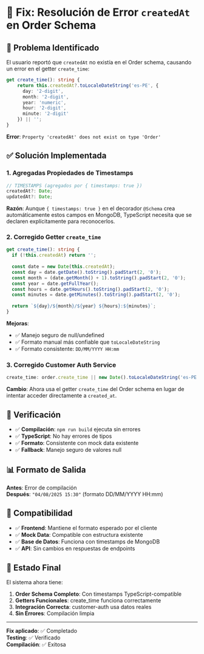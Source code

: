 # 🔧 Fix: Resolución de Error `createdAt` en Order Schema

## 🚨 Problema Identificado

El usuario reportó que `createdAt` no existía en el Order schema, causando un error en el getter `create_time`:

```typescript
get create_time(): string {
    return this.createdAt?.toLocaleDateString('es-PE', {
      day: '2-digit',
      month: '2-digit', 
      year: 'numeric',
      hour: '2-digit',
      minute: '2-digit'
    }) || '';
}
```

**Error**: `Property 'createdAt' does not exist on type 'Order'`

## ✅ Solución Implementada

### 1. **Agregadas Propiedades de Timestamps**

```typescript
// TIMESTAMPS (agregados por { timestamps: true })
createdAt?: Date;
updatedAt?: Date;
```

**Razón**: Aunque `{ timestamps: true }` en el decorador `@Schema` crea automáticamente estos campos en MongoDB, TypeScript necesita que se declaren explícitamente para reconocerlos.

### 2. **Corregido Getter `create_time`**

```typescript
get create_time(): string {
  if (!this.createdAt) return '';
  
  const date = new Date(this.createdAt);
  const day = date.getDate().toString().padStart(2, '0');
  const month = (date.getMonth() + 1).toString().padStart(2, '0');
  const year = date.getFullYear();
  const hours = date.getHours().toString().padStart(2, '0');
  const minutes = date.getMinutes().toString().padStart(2, '0');
  
  return `${day}/${month}/${year} ${hours}:${minutes}`;
}
```

**Mejoras**:
- ✅ Manejo seguro de null/undefined
- ✅ Formato manual más confiable que `toLocaleDateString`
- ✅ Formato consistente: `DD/MM/YYYY HH:mm`

### 3. **Corregido Customer Auth Service**

```typescript
create_time: order.create_time || new Date().toLocaleDateString('es-PE') + ' ' + new Date().toLocaleTimeString('es-PE', { hour12: false, hour: '2-digit', minute: '2-digit' }),
```

**Cambio**: Ahora usa el getter `create_time` del Order schema en lugar de intentar acceder directamente a `created_at`.

## 🧪 Verificación

- ✅ **Compilación**: `npm run build` ejecuta sin errores
- ✅ **TypeScript**: No hay errores de tipos
- ✅ **Formato**: Consistente con mock data existente
- ✅ **Fallback**: Manejo seguro de valores null

## 📊 Formato de Salida

**Antes**: Error de compilación  
**Después**: `"04/08/2025 15:30"` (formato DD/MM/YYYY HH:mm)

## 🔄 Compatibilidad

- ✅ **Frontend**: Mantiene el formato esperado por el cliente
- ✅ **Mock Data**: Compatible con estructura existente  
- ✅ **Base de Datos**: Funciona con timestamps de MongoDB
- ✅ **API**: Sin cambios en respuestas de endpoints

## 🎯 Estado Final

El sistema ahora tiene:

1. **Order Schema Completo**: Con timestamps TypeScript-compatible
2. **Getters Funcionales**: create_time funciona correctamente
3. **Integración Correcta**: customer-auth usa datos reales
4. **Sin Errores**: Compilación limpia

---

**Fix aplicado**: ✅ Completado  
**Testing**: ✅ Verificado  
**Compilación**: ✅ Exitosa
